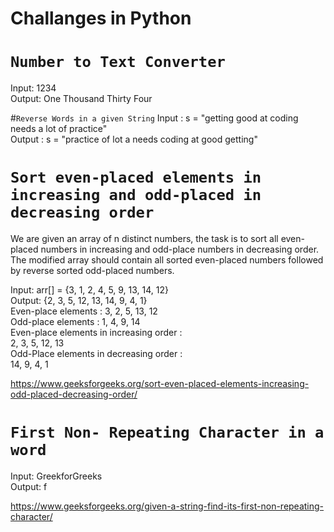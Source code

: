 # Challanges in Python

# `Number to Text Converter`
Input: 1234 <br/>
Output: One Thousand Thirty Four

#`Reverse Words in a given String`
Input  : s = "getting good at coding needs a lot of practice" <br/>
Output : s = "practice of lot a needs coding at good getting"

# `Sort even-placed elements in increasing and odd-placed in decreasing order`

We are given an array of n distinct numbers, the task is to sort all even-placed numbers in increasing and odd-place numbers in decreasing order. The modified array should contain all sorted even-placed numbers followed by reverse sorted odd-placed numbers.

Input: arr[] = {3, 1, 2, 4, 5, 9, 13, 14, 12} <br/>
Output: {2, 3, 5, 12, 13, 14, 9, 4, 1}<br/>
Even-place elements : 3, 2, 5, 13, 12<br/>
Odd-place elements : 1, 4, 9, 14<br/>
Even-place elements in increasing order :<br/> 
2, 3, 5, 12, 13<br/>
Odd-Place elements in decreasing order :<br/> 
14, 9, 4, 1<br/>

https://www.geeksforgeeks.org/sort-even-placed-elements-increasing-odd-placed-decreasing-order/

# `First Non- Repeating Character in a word`
Input: GreekforGreeks<br/>
Output: f

https://www.geeksforgeeks.org/given-a-string-find-its-first-non-repeating-character/